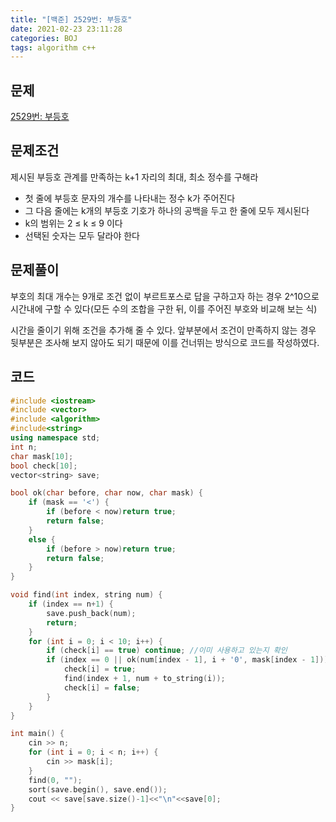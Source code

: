```yaml
---
title: "[백준] 2529번: 부등호"
date: 2021-02-23 23:11:28
categories: BOJ
tags: algorithm c++ 
---
```

## 문제

[2529번: 부등호](https://www.acmicpc.net/problem/2529)

## 문제조건

제시된 부등호 관계를 만족하는 k+1 자리의 최대, 최소 정수를 구해라

- 첫 줄에 부등호 문자의 개수를 나타내는 정수 k가 주어진다
- 그 다음 줄에는 k개의 부등호 기호가 하나의 공백을 두고 한 줄에 모두 제시된다
- k의 범위는 2 ≤ k ≤ 9 이다
- 선택된 숫자는 모두 달라야 한다

## 문제풀이

부호의 최대 개수는 9개로 조건 없이 부르트포스로 답을 구하고자 하는 경우 2^10으로 시간내에 구할 수 있다(모든 수의 조합을 구한 뒤, 이를 주어진 부호와 비교해 보는 식)

시간을 줄이기 위해 조건을 추가해 줄 수 있다. 앞부분에서 조건이 만족하지 않는 경우 뒷부분은 조사해 보지 않아도 되기 때문에 이를 건너뛰는 방식으로 코드를 작성하였다.

## 코드

```cpp
#include <iostream>
#include <vector>
#include <algorithm>
#include<string>
using namespace std;
int n;
char mask[10];
bool check[10];
vector<string> save;

bool ok(char before, char now, char mask) {
	if (mask == '<') {
		if (before < now)return true;
		return false;
	}
	else {
		if (before > now)return true;
		return false;
	}
}

void find(int index, string num) {
	if (index == n+1) {
		save.push_back(num);
		return;
	}
	for (int i = 0; i < 10; i++) {
		if (check[i] == true) continue; //이미 사용하고 있는지 확인
		if (index == 0 || ok(num[index - 1], i + '0', mask[index - 1])) { //조건을 만족할 때만
			check[i] = true;
			find(index + 1, num + to_string(i));
			check[i] = false;
		}
	}
}

int main() {
	cin >> n;
	for (int i = 0; i < n; i++) {
		cin >> mask[i];
	}
	find(0, "");
	sort(save.begin(), save.end());
	cout << save[save.size()-1]<<"\n"<<save[0];
}
```
